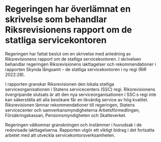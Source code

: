 # Regeringen har överlämnat en skrivelse som behandlar Riksrevisionens rapport om de statliga servicekontoren

Regeringen har fattat beslut om en skrivelse med anledning av Riksrevisionens rapport om de statliga servicekontoren. I skrivelsen behandlar regeringen Riksrevisionens iakttagelser och rekommendationer i rapporten Skynda långsamt – de statliga servicekontoren i ny regi (RiR 2022:28).

I rapporten granskar Riksrevisionen den lokala statliga serviceorganisationen i Statens servicecenters (SSC) regi. Riksrevisionens övergripande slutsats är att den nya serviceorganisationen i SSC:s regi inte kan säkerställa att alla besökare får en likvärdig service av hög kvalitet. Riksrevisionen lämnar rekommendationer till regeringen, Statens servicecenter och samverkansmyndigheterna Arbetsförmedlingen, Försäkringskassan, Pensionsmyndigheten och Skatteverket.

Regeringen välkomnar granskningen och instämmer i huvudsak i de redovisade iakttagelserna. Rapporten utgör ett viktigt bidrag i det fortsatta arbetet med att utveckla servicekontorsverksamheten.
